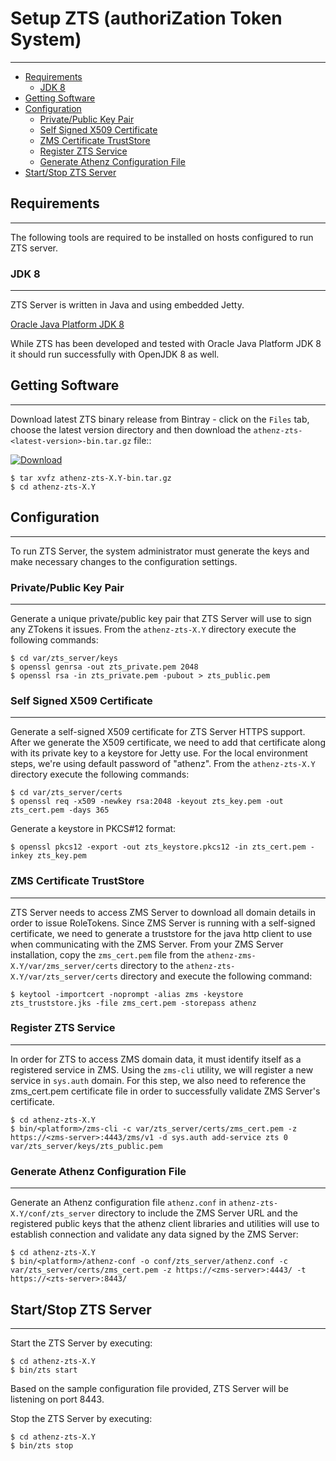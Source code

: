 # Setup ZTS (authoriZation Token System)
----------------------------------------

* [Requirements](#requirements)
    * [JDK 8](#jdk-8)
* [Getting Software](#getting-software)
* [Configuration](#configuration)
    * [Private/Public Key Pair](#privatepublic-key-pair)
    * [Self Signed X509 Certificate](#self-signed-x509-certificate)
    * [ZMS Certificate TrustStore](#zms-certificate-truststore)
    * [Register ZTS Service](#register-zts-service)
    * [Generate Athenz Configuration File](#generate-athenz-configuration-file)
* [Start/Stop ZTS Server](#startstop-zts-server)

## Requirements
---------------

The following tools are required to be installed on hosts
configured to run ZTS server.

### JDK 8
---------

ZTS Server is written in Java and using embedded Jetty.

[Oracle Java Platform JDK 8](http://www.oracle.com/technetwork/java/javase/downloads/jdk8-downloads-2133151.html)

While ZTS has been developed and tested with Oracle Java Platform JDK 8
it should run successfully with OpenJDK 8 as well.

## Getting Software
-------------------

Download latest ZTS binary release from Bintray - click on the `Files` tab,
choose the latest version directory and then download the
`athenz-zts-<latest-version>-bin.tar.gz` file::

[ ![Download](https://api.bintray.com/packages/yahoo/maven/athenz-zts/images/download.svg) ](https://bintray.com/yahoo/maven/athenz-zts/_latestVersion)

```shell
$ tar xvfz athenz-zts-X.Y-bin.tar.gz
$ cd athenz-zts-X.Y
```

## Configuration
----------------

To run ZTS Server, the system administrator must generate the keys
and make necessary changes to the configuration settings.

### Private/Public Key Pair
---------------------------

Generate a unique private/public key pair that ZTS Server will use
to sign any ZTokens it issues. From the `athenz-zts-X.Y` directory
execute the following commands:

```shell
$ cd var/zts_server/keys
$ openssl genrsa -out zts_private.pem 2048
$ openssl rsa -in zts_private.pem -pubout > zts_public.pem
```

### Self Signed X509 Certificate
--------------------------------

Generate a self-signed X509 certificate for ZTS Server HTTPS
support. After we generate the X509 certificate, we need to add
that certificate along with its private key to a keystore for Jetty 
use. For the local environment steps, we're using default password
of "athenz". From the `athenz-zts-X.Y` directory execute the following
commands:

```shell
$ cd var/zts_server/certs
$ openssl req -x509 -newkey rsa:2048 -keyout zts_key.pem -out zts_cert.pem -days 365
```

Generate a keystore in PKCS#12 format:

```shell
$ openssl pkcs12 -export -out zts_keystore.pkcs12 -in zts_cert.pem -inkey zts_key.pem
```

### ZMS Certificate TrustStore
------------------------------

ZTS Server needs to access ZMS Server to download all domain details
in order to issue RoleTokens. Since ZMS Server is running with a
self-signed certificate, we need to generate a truststore for the
java http client to use when communicating with the ZMS Server.
From your ZMS Server installation, copy the `zms_cert.pem` file
from the `athenz-zms-X.Y/var/zms_server/certs` directory to the
`athenz-zts-X.Y/var/zts_server/certs` directory and execute the following
command:

```shell
$ keytool -importcert -noprompt -alias zms -keystore zts_truststore.jks -file zms_cert.pem -storepass athenz
```

### Register ZTS Service
------------------------

In order for ZTS to access ZMS domain data, it must identify itself
as a registered service in ZMS. Using the `zms-cli` utility, we will
register a new service in `sys.auth` domain. For this step, we also
need to reference the zms_cert.pem certificate file in order to
successfully validate ZMS Server's certificate.

```shell
$ cd athenz-zts-X.Y
$ bin/<platform>/zms-cli -c var/zts_server/certs/zms_cert.pem -z https://<zms-server>:4443/zms/v1 -d sys.auth add-service zts 0 var/zts_server/keys/zts_public.pem
```

### Generate Athenz Configuration File
--------------------------------------

Generate an Athenz configuration file `athenz.conf` in `athenz-zts-X.Y/conf/zts_server`
directory to include the ZMS Server URL and the registered public keys that the
athenz client libraries and utilities will use to establish connection and validate any
data signed by the ZMS Server:

```shell
$ cd athenz-zts-X.Y
$ bin/<platform>/athenz-conf -o conf/zts_server/athenz.conf -c var/zts_server/certs/zms_cert.pem -z https://<zms-server>:4443/ -t https://<zts-server>:8443/
```

## Start/Stop ZTS Server
------------------------

Start the ZTS Server by executing:

```shell
$ cd athenz-zts-X.Y
$ bin/zts start
```

Based on the sample configuration file provided, ZTS Server will be listening
on port 8443.

Stop the ZTS Server by executing:

```shell
$ cd athenz-zts-X.Y
$ bin/zts stop
```

